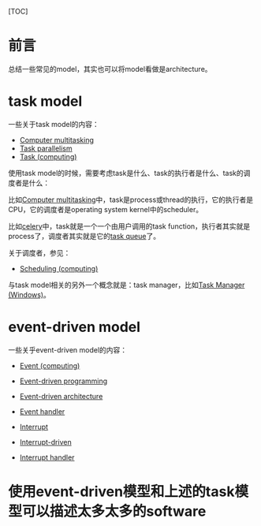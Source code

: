[TOC]

# 前言

总结一些常见的model，其实也可以将model看做是architecture。

# task model

一些关于task model的内容：

- [Computer multitasking](https://en.wikipedia.org/wiki/Computer_multitasking)
- [Task parallelism](https://en.wikipedia.org/wiki/Task_parallelism)
- [Task (computing)](https://en.wikipedia.org/wiki/Task_(computing))



使用task model的时候，需要考虑task是什么、task的执行者是什么、task的调度者是什么：

比如[Computer multitasking](https://en.wikipedia.org/wiki/Computer_multitasking)中，task是process或thread的执行，它的执行者是CPU，它的调度者是operating system kernel中的scheduler。

比如[celery](https://en.wikipedia.org/wiki/Celery_(software))中，task就是一个一个由用户调用的task function，执行者其实就是process了，调度者其实就是它的[task queue](https://en.wikipedia.org/wiki/Celery_(software))了。

关于调度者，参见：

- [Scheduling (computing)](https://en.wikipedia.org/wiki/Scheduling_(computing))



与task model相关的另外一个概念就是：task manager，比如[Task Manager (Windows)](https://en.wikipedia.org/wiki/Task_Manager_(Windows))。



# event-driven model

一些关乎event-driven model的内容：

- [Event (computing)](https://en.wikipedia.org/wiki/Event_(computing))

- [Event-driven programming](https://en.wikipedia.org/wiki/Event-driven_programming)

- [Event-driven architecture](https://en.wikipedia.org/wiki/Event-driven_architecture)

- [Event handler](https://en.wikipedia.org/wiki/Event_(computing)#Event_handler)

  

- [Interrupt](https://en.wikipedia.org/wiki/Interrupt)

- [Interrupt-driven](https://en.wikipedia.org/wiki/Interrupt)

- [Interrupt handler](https://en.wikipedia.org/wiki/Interrupt_handler)





# 使用event-driven模型和上述的task模型可以描述太多太多的software

